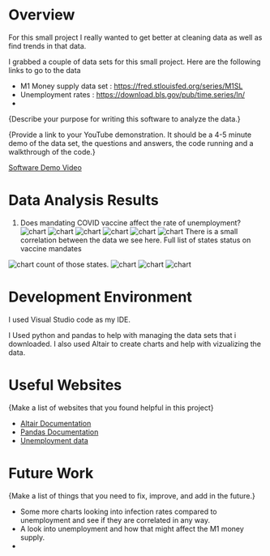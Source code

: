# Overview
For this small project I really wanted to get better at cleaning data as well as find trends in that data.

I grabbed a couple of data sets for this small project. Here are the following links to go to the data 
* M1 Money supply data set : https://fred.stlouisfed.org/series/M1SL
* Unemployment rates : https://download.bls.gov/pub/time.series/ln/
* 
{Describe your purpose for writing this software to analyze the data.}

{Provide a link to your YouTube demonstration.  It should be a 4-5 minute demo of the data set, the questions and answers, the code running and a walkthrough of the code.}

[Software Demo Video](http://youtube.link.goes.here)

# Data Analysis Results

1. Does mandating COVID vaccine affect the rate of unemployment?
![chart](Florida_final.png)
![chart](cali_final.png)
![chart](Texas_final.png)
![chart](newyork_final.png)
![chart](idaho_final.png)
![chart](hawaii_final.png)
There is a small correlation between the data we see here.
Full list of states status on vaccine mandates


![chart](list.png)
count of those states.
![chart](number_bar.png)
![chart](fredgraph.png)
![chart](civilian-unemployment-se.png)
# Development Environment
I used Visual Studio code as my IDE. 

I Used python and pandas to help with managing the data sets that i downloaded. 
I also used Altair to create charts and help with vizualizing the data.
# Useful Websites

{Make a list of websites that you found helpful in this project}
* [Altair Documentation](https://altair-viz.github.io/index.html)
* [Pandas Documentation](https://pandas.pydata.org/docs/)
* [Unemployment data](https://www.bls.gov/charts/employment-situation/civilian-unemployment.htm)
# Future Work

{Make a list of things that you need to fix, improve, and add in the future.}
* Some more charts looking into infection rates compared to unemployment and see if they are correlated in any way.
* A look into unemployment and how that might affect the M1 money supply.
* 
